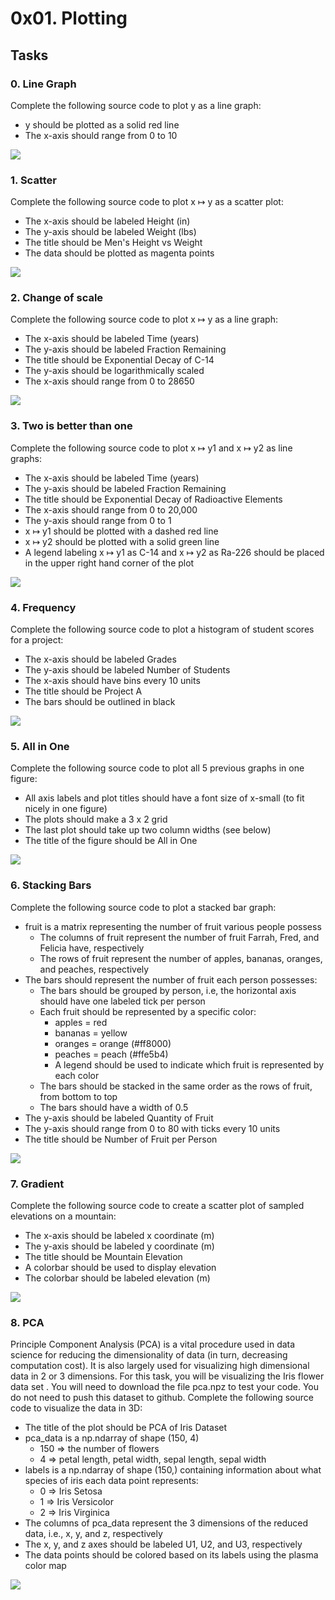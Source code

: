 # 0x01. Plotting

## Tasks

### 0. Line Graph
Complete the following source code to plot y as a line graph:

* y should be plotted as a solid red line
* The x-axis should range from 0 to 10

![](https://raw.githubusercontent.com/kenneth-ca/holbertonschool-machine_learning/master/math/0x01-plotting/scr/fig0.png)

### 1. Scatter
Complete the following source code to plot x ↦ y as a scatter plot:

* The x-axis should be labeled Height (in)
* The y-axis should be labeled Weight (lbs)
* The title should be Men's Height vs Weight
* The data should be plotted as magenta points

![](https://raw.githubusercontent.com/kenneth-ca/holbertonschool-machine_learning/master/math/0x01-plotting/scr/fig1.png)

### 2. Change of scale
Complete the following source code to plot x ↦ y as a line graph:

* The x-axis should be labeled Time (years)
* The y-axis should be labeled Fraction Remaining
* The title should be Exponential Decay of C-14
* The y-axis should be logarithmically scaled
* The x-axis should range from 0 to 28650

![](https://raw.githubusercontent.com/kenneth-ca/holbertonschool-machine_learning/master/math/0x01-plotting/scr/fig2.png)

### 3. Two is better than one
Complete the following source code to plot x ↦ y1 and x ↦ y2 as line graphs:

* The x-axis should be labeled Time (years)
* The y-axis should be labeled Fraction Remaining
* The title should be Exponential Decay of Radioactive Elements
* The x-axis should range from 0 to 20,000
* The y-axis should range from 0 to 1
* x ↦ y1 should be plotted with a dashed red line
* x ↦ y2 should be plotted with a solid green line
* A legend labeling x ↦ y1 as C-14 and x ↦ y2 as Ra-226 should be placed in the upper right hand corner of the plot

![](https://raw.githubusercontent.com/kenneth-ca/holbertonschool-machine_learning/master/math/0x01-plotting/scr/fig3.png)

### 4. Frequency
Complete the following source code to plot a histogram of student scores for a project:

* The x-axis should be labeled Grades
* The y-axis should be labeled Number of Students
* The x-axis should have bins every 10 units
* The title should be Project A
* The bars should be outlined in black

![](https://raw.githubusercontent.com/kenneth-ca/holbertonschool-machine_learning/master/math/0x01-plotting/scr/fig4.png)

### 5. All in One
Complete the following source code to plot all 5 previous graphs in one figure:

* All axis labels and plot titles should have a font size of x-small (to fit nicely in one figure)
* The plots should make a 3 x 2 grid
* The last plot should take up two column widths (see below)
* The title of the figure should be All in One

![](https://raw.githubusercontent.com/kenneth-ca/holbertonschool-machine_learning/master/math/0x01-plotting/scr/fig5.png)

### 6. Stacking Bars
Complete the following source code to plot a stacked bar graph:

* fruit is a matrix representing the number of fruit various people possess
    * The columns of fruit represent the number of fruit Farrah, Fred, and Felicia have, respectively
    * The rows of fruit represent the number of apples, bananas, oranges, and peaches, respectively
* The bars should represent the number of fruit each person possesses:
    * The bars should be grouped by person, i.e, the horizontal axis should have one labeled tick per person
    * Each fruit should be represented by a specific color:
        * apples = red
        * bananas = yellow
        * oranges = orange (#ff8000)
        * peaches = peach (#ffe5b4)
        * A legend should be used to indicate which fruit is represented by each color
     * The bars should be stacked in the same order as the rows of fruit, from bottom to top
     * The bars should have a width of 0.5
* The y-axis should be labeled Quantity of Fruit
* The y-axis should range from 0 to 80 with ticks every 10 units
* The title should be Number of Fruit per Person

![](https://raw.githubusercontent.com/kenneth-ca/holbertonschool-machine_learning/master/math/0x01-plotting/scr/fig6.png)

### 7. Gradient
Complete the following source code to create a scatter plot of sampled elevations on a mountain:

* The x-axis should be labeled x coordinate (m)
* The y-axis should be labeled y coordinate (m)
* The title should be Mountain Elevation
* A colorbar should be used to display elevation
* The colorbar should be labeled elevation (m)

![](https://raw.githubusercontent.com/kenneth-ca/holbertonschool-machine_learning/master/math/0x01-plotting/scr/fig100.png)

### 8. PCA
Principle Component Analysis (PCA) is a vital procedure used in data science for reducing the dimensionality of data (in turn, decreasing computation cost). It is also largely used for visualizing high dimensional data in 2 or 3 dimensions. For this task, you will be visualizing the Iris flower data set . You will need to download the file pca.npz to test your code. You do not need to push this dataset to github. Complete the following source code to visualize the data in 3D:

* The title of the plot should be PCA of Iris Dataset
* pca_data is a np.ndarray of shape (150, 4)
    * 150 => the number of flowers
    * 4 => petal length, petal width, sepal length, sepal width
* labels is a np.ndarray of shape (150,) containing information about what species of iris each data point represents:
    * 0 => Iris Setosa
    * 1 => Iris Versicolor
    * 2 => Iris Virginica
* The columns of pca_data represent the 3 dimensions of the reduced data, i.e., x, y, and z, respectively
* The x, y, and z axes should be labeled U1, U2, and U3, respectively
* The data points should be colored based on its labels using the plasma color map

![](https://raw.githubusercontent.com/kenneth-ca/holbertonschool-machine_learning/master/math/0x01-plotting/scr/fig101.png)
